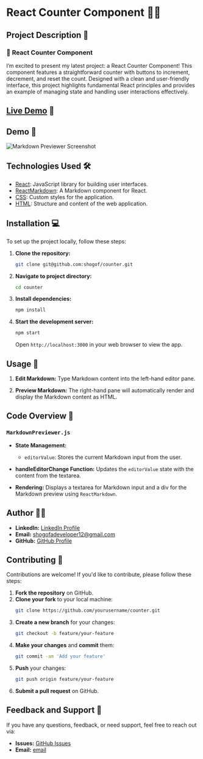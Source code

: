 # React Counter Component 📝✨

## Project Description 🧠

### 🎨 **React Counter Component**

I’m excited to present my latest project: a React Counter Component! This component features a straightforward counter with buttons to increment, decrement, and reset the count. Designed with a clean and user-friendly interface, this project highlights fundamental React principles and provides an example of managing state and handling user interactions effectively.

## [Live Demo]() 🎥

## Demo 📸

![Markdown Previewer Screenshot]()

## Technologies Used 🛠️

- [React](https://reactjs.org/): JavaScript library for building user interfaces.
- [ReactMarkdown](https://github.com/remarkjs/react-markdown): A Markdown component for React.
- [CSS](https://developer.mozilla.org/en-US/docs/Web/CSS): Custom styles for the application.
- [HTML](https://developer.mozilla.org/en-US/docs/Web/HTML): Structure and content of the web application.

## Installation 💻

To set up the project locally, follow these steps:

1. **Clone the repository:**

   ```bash
   git clone git@github.com:shogof/counter.git
   ```

2. **Navigate to project directory:**

   ```bash
   cd counter
   ```

3. **Install dependencies:**

   ```bash
   npm install
   ```

4. **Start the development server:**

   ```bash
   npm start
   ```

   Open `http://localhost:3000` in your web browser to view the app.

## Usage 🎯

1. **Edit Markdown:**
   Type Markdown content into the left-hand editor pane.

2. **Preview Markdown:**
   The right-hand pane will automatically render and display the Markdown content as HTML.

## Code Overview 📂

### `MarkdownPreviewer.js`

- **State Management:**

  - `editorValue`: Stores the current Markdown input from the user.

- **handleEditorChange Function:**
  Updates the `editorValue` state with the content from the textarea.

- **Rendering:**
  Displays a textarea for Markdown input and a div for the Markdown preview using `ReactMarkdown`.

## Author 👩‍💻

- **LinkedIn:** [LinkedIn Profile](www.linkedin.com/in/shegofa-developer-aa362030b)
- **Email:** shogofadeveloper12@gmail.com
- **GitHub:** [GitHub Profile](https://github.com/shogof)

## Contributing 🤝

Contributions are welcome! If you'd like to contribute, please follow these steps:

1. **Fork the repository** on GitHub.
2. **Clone your fork** to your local machine:
   ```bash
   git clone https://github.com/yourusername/counter.git
   ```
3. **Create a new branch** for your changes:
   ```bash
   git checkout -b feature/your-feature
   ```
4. **Make your changes** and **commit** them:
   ```bash
   git commit -am 'Add your feature'
   ```
5. **Push** your changes:
   ```bash
   git push origin feature/your-feature
   ```
6. **Submit a pull request** on GitHub.

## Feedback and Support 💬

If you have any questions, feedback, or need support, feel free to reach out via:

- **Issues:** [GitHub Issues](https://github.com/shogof/random-quote/issues)
- **Email:** [email](shogofadeveloper12@gmail.com)

